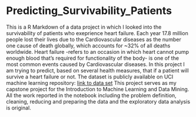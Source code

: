 # Predicting_Survivability_Patients
This is a R Markdown of a data project in which I looked into the survivability of patients who exeprience heart failure. Each year 17.8 million people lost their lives due to the Cardiovascular diseases as the number one cause of death globally, which accounts for ~32% of all deaths worldwide. Heart failure -refers to an occasion in which heart cannot pump enough blood that’s required for functionality of the body- is one of the most common events caused by Cardiovascular diseases. In this project I am trying to predict, based on several health measures, that if a patient will survive a heart failure or not.
The dataset is publicly available on UCI machine learning repository: [link to data set](http://archive.ics.uci.edu/ml/datasets/Heart+failure+clinical+records)
This project serves as my capstone project for the Introduction to Machine Learning and Data Mining.\
All the work reported in the notebook including the problem definition, cleaning, reducing and preparing the data and the exploratory data analysis is original.
